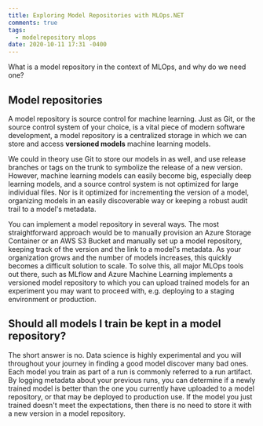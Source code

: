 ```yaml
---
title: Exploring Model Repositories with MLOps.NET
comments: true
tags:
  - modelrepository mlops
date: 2020-10-11 17:31 -0400
---
```

What is a model repository in the context of MLOps, and why do we need one?

## Model repositories
A model repository is source control for machine learning. Just as Git, or the source control system of your choice, is a vital piece of modern software development, a model repository is a centralized storage in which we can store and access **versioned models** machine learning models. 

We could in theory use Git to store our models in as well, and use release branches or tags on the trunk to symbolize the release of a new version. However, machine learning models can easily become big, especially deep learning models, and a source control system is not optimized for large individual files. Nor is it optimized for incrementing the version of a model, organizing models in an easily discoverable way or keeping a robust audit trail to a model's metadata. 

You can implement a model repository in several ways. The most straightforward approach would be to manually provision an Azure Storage Container or an AWS S3 Bucket and manually set up a model repository, keeping track of the version and the link to a model's metadata. As your organization grows and the number of models increases, this quickly becomes a difficult solution to scale. To solve this, all major MLOps tools out there, such as MLflow and Azure Machine Learning implements a versioned model repository to which you can upload  trained models for an experiment you may want to proceed with, e.g. deploying to a staging environment or production. 

## Should all models I train be kept in a model repository? 
The short answer is no. Data science is highly experimental and you will throughout your journey in finding a good model discover many bad ones. Each model you train as part of a run is commonly referred to a run artifact. By logging metadata about your previous runs, you can determine if a newly trained model is better than the one you currently have uploaded to a model repository, or that may be deployed to production use. If the model you just trained doesn't meet the expectations, then there is no need to store it with a new version in a model repository.

